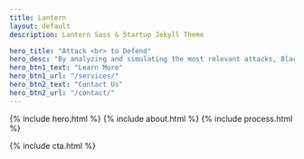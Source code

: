 ```yaml
---
title: Lantern
layout: default
description: Lantern Sass & Startup Jekyll Theme

hero_title: "Attack <br> to Defend"
hero_desc: "By analyzing and simulating the most relevant attacks, Black Lantern Security delivers solutions that provide immediate reductions in organizational risk."
hero_btn1_text: "Learn More"
hero_btn1_url: "/services/"
hero_btn2_text: "Contact Us"
hero_btn2_url: "/contact/"
---
```


{% include hero.html %}
{% include about.html %}
{% include process.html %}

{% include cta.html %}

